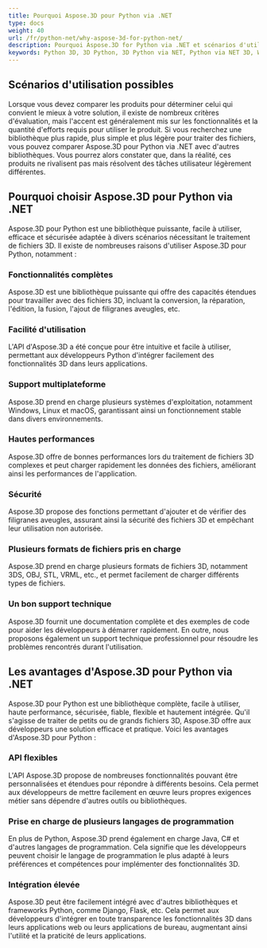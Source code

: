 ```yaml
---
title: Pourquoi Aspose.3D pour Python via .NET
type: docs
weight: 40
url: /fr/python-net/why-aspose-3d-for-python-net/
description: Pourquoi Aspose.3D for Python via .NET et scénarios d'utilisation possibles.
keywords: Python 3D, 3D Python, 3D Python via NET, Python via NET 3D, Why Aspose.3D for Python via  NET.
---
```


## **Scénarios d'utilisation possibles**
Lorsque vous devez comparer les produits pour déterminer celui qui convient le mieux à votre solution, il existe de nombreux critères d'évaluation, mais l'accent est généralement mis sur les fonctionnalités et la quantité d'efforts requis pour utiliser le produit. Si vous recherchez une bibliothèque plus rapide, plus simple et plus légère pour traiter des fichiers, vous pouvez comparer Aspose.3D pour Python via .NET avec d'autres bibliothèques. Vous pourrez alors constater que, dans la réalité, ces produits ne rivalisent pas mais résolvent des tâches utilisateur légèrement différentes.

## **Pourquoi choisir Aspose.3D pour Python via .NET**
Aspose.3D pour Python est une bibliothèque puissante, facile à utiliser, efficace et sécurisée adaptée à divers scénarios nécessitant le traitement de fichiers 3D. Il existe de nombreuses raisons d'utiliser Aspose.3D pour Python, notamment :
### Fonctionnalités complètes
Aspose.3D est une bibliothèque puissante qui offre des capacités étendues pour travailler avec des fichiers 3D, incluant la conversion, la réparation, l'édition, la fusion, l'ajout de filigranes aveugles, etc.

### Facilité d'utilisation
L'API d'Aspose.3D a été conçue pour être intuitive et facile à utiliser, permettant aux développeurs Python d'intégrer facilement des fonctionnalités 3D dans leurs applications.

### Support multiplateforme
Aspose.3D prend en charge plusieurs systèmes d'exploitation, notamment Windows, Linux et macOS, garantissant ainsi un fonctionnement stable dans divers environnements.

### Hautes performances
Aspose.3D offre de bonnes performances lors du traitement de fichiers 3D complexes et peut charger rapidement les données des fichiers, améliorant ainsi les performances de l'application.

### Sécurité
Aspose.3D propose des fonctions permettant d'ajouter et de vérifier des filigranes aveugles, assurant ainsi la sécurité des fichiers 3D et empêchant leur utilisation non autorisée.

### Plusieurs formats de fichiers pris en charge
Aspose.3D prend en charge plusieurs formats de fichiers 3D, notamment 3DS, OBJ, STL, VRML, etc., et permet facilement de charger différents types de fichiers.

### Un bon support technique
Aspose.3D fournit une documentation complète et des exemples de code pour aider les développeurs à démarrer rapidement. En outre, nous proposons également un support technique professionnel pour résoudre les problèmes rencontrés durant l'utilisation.

## **Les avantages d'Aspose.3D pour Python via .NET**
Aspose.3D pour Python est une bibliothèque complète, facile à utiliser, haute performance, sécurisée, fiable, flexible et hautement intégrée. Qu'il s'agisse de traiter de petits ou de grands fichiers 3D, Aspose.3D offre aux développeurs une solution efficace et pratique. Voici les avantages d'Aspose.3D pour Python :

### API flexibles
L'API Aspose.3D propose de nombreuses fonctionnalités pouvant être personnalisées et étendues pour répondre à différents besoins. Cela permet aux développeurs de mettre facilement en œuvre leurs propres exigences métier sans dépendre d'autres outils ou bibliothèques.

### Prise en charge de plusieurs langages de programmation
En plus de Python, Aspose.3D prend également en charge Java, C# et d'autres langages de programmation. Cela signifie que les développeurs peuvent choisir le langage de programmation le plus adapté à leurs préférences et compétences pour implémenter des fonctionnalités 3D.

### Intégration élevée
Aspose.3D peut être facilement intégré avec d'autres bibliothèques et frameworks Python, comme Django, Flask, etc. Cela permet aux développeurs d'intégrer en toute transparence les fonctionnalités 3D dans leurs applications web ou leurs applications de bureau, augmentant ainsi l'utilité et la praticité de leurs applications.
